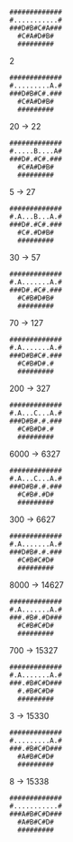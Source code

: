 

```
#############
#...........#
###D#B#C#A###
  #C#A#D#B#
  #########
```
2

```
#############
#.........A.#
###D#B#C#.###
  #C#A#D#B#
  #########
```

20
-> 22

```
#############
#.....B....A#
###D#.#C#.###
  #C#A#D#B#
  #########
```
5
-> 27

```
#############
#.A...B...A.#
###D#.#C#.###
  #C#.#D#B#
  #########
```

30
-> 57


```
#############
#.A.......A.#
###D#.#C#.###
  #C#B#D#B#
  #########
```

70
-> 127

```
#############
#.A.......A.#
###D#B#C#.###
  #C#B#D#.#
  #########
```

200
-> 327

```
#############
#.A...C...A.#
###D#B#.#.###
  #C#B#D#.#
  #########
```

6000
-> 6327

```
#############
#.A...C...A.#
###D#B#.#.###
  #C#B#.#D#
  #########
```

300
-> 6627

```
#############
#.A.......A.#
###D#B#.#.###
  #C#B#C#D#
  #########
```

8000
-> 14627

```
#############
#.A.......A.#
###.#B#.#D###
  #C#B#C#D#
  #########
```

700
-> 15327


```
#############
#.A.......A.#
###.#B#C#D###
  #.#B#C#D#
  #########
```

3
-> 15330

```
#############
#.........A.#
###.#B#C#D###
  #A#B#C#D#
  #########
```

8
-> 15338

```
#############
#...........#
###A#B#C#D###
  #A#B#C#D#
  #########
```
